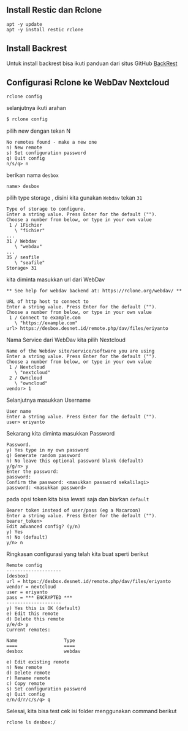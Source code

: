 ## Install Restic  dan Rclone

```
apt -y update
apt -y install restic rclone
```

## Install Backrest
Untuk install backrest bisa ikuti panduan dari situs GitHub [BackRest](https://github.com/garethgeorge/backrest)

## Configurasi Rclone ke WebDav Nextcloud
```
rclone config
```
selanjutnya ikuti arahan 

```bash
$ rclone config
```
pilih new dengan tekan N
```
No remotes found - make a new one
n) New remote
s) Set configuration password
q) Quit config
n/s/q> n
```
berikan nama `desbox`
```
name> desbox
```
pilih type storage , disini kita gunakan `Webdav` tekan `31`
```
Type of storage to configure.
Enter a string value. Press Enter for the default ("").
Choose a number from below, or type in your own value
 1 / 1Fichier
   \ "fichier"
...
31 / Webdav
   \ "webdav"
...
35 / seafile
   \ "seafile"
Storage> 31
```
kita diminta masukkan url dari WebDav
```
** See help for webdav backend at: https://rclone.org/webdav/ **

URL of http host to connect to
Enter a string value. Press Enter for the default ("").
Choose a number from below, or type in your own value
 1 / Connect to example.com
   \ "https://example.com"
url> https://desbox.desnet.id/remote.php/dav/files/eriyanto
```
Nama Service dari WebDav kita pilih Nextcloud
```
Name of the Webdav site/service/software you are using
Enter a string value. Press Enter for the default ("").
Choose a number from below, or type in your own value
 1 / Nextcloud
   \ "nextcloud"
 2 / Owncloud
   \ "owncloud"
vendor> 1
```
Selanjutnya masukkan Username

```
User name
Enter a string value. Press Enter for the default ("").
user> eriyanto
```
Sekarang kita diminta masukkan Password
```
Password.
y) Yes type in my own password
g) Generate random password
n) No leave this optional password blank (default)
y/g/n> y
Enter the password:
password: 
Confirm the password: <masukkan password sekalilagi>
password: <masukkan password>
```
pada opsi token kita bisa lewati saja dan biarkan `default`
```
Bearer token instead of user/pass (eg a Macaroon)
Enter a string value. Press Enter for the default ("").
bearer_token>
Edit advanced config? (y/n)
y) Yes
n) No (default)
y/n> n
```

Ringkasan configurasi yang telah kita buat sperti berikut
```
Remote config
--------------------
[desbox]
url = https://desbox.desnet.id/remote.php/dav/files/eriyanto
vendor = nextcloud
user = eriyanto
pass = *** ENCRYPTED ***
--------------------
y) Yes this is OK (default)
e) Edit this remote
d) Delete this remote
y/e/d> y
Current remotes:

Name                 Type
====                 ====
desbox               webdav

e) Edit existing remote
n) New remote
d) Delete remote
r) Rename remote
c) Copy remote
s) Set configuration password
q) Quit config
e/n/d/r/c/s/q> q

```

Selesai, kita bisa test cek isi folder menggunakan command berikut
```
rclone ls desbox:/
```

